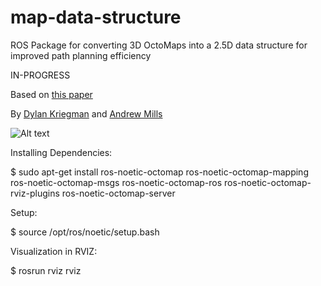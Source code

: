 # map-data-structure
ROS Package for converting 3D OctoMaps into a 2.5D data structure for improved path planning efficiency

IN-PROGRESS

Based on [this paper](https://ieeexplore.ieee.org/document/4058725)

By [Dylan Kriegman](https://github.com/dylankrieg?tab=repositories) and [Andrew Mills](https://github.com/andrewbmills)

![Alt text](relative%20Floor-Segmentation.png?raw=true "Title")

Installing Dependencies:

$ sudo apt-get install ros-noetic-octomap ros-noetic-octomap-mapping ros-noetic-octomap-msgs ros-noetic-octomap-ros ros-noetic-octomap-rviz-plugins ros-noetic-octomap-server

Setup:

$ source /opt/ros/noetic/setup.bash

Visualization in RVIZ:

$ rosrun rviz rviz

